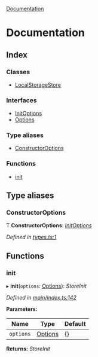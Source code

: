 [Documentation](README.md)

# Documentation

## Index

### Classes

* [LocalStorageStore](classes/localstoragestore.md)

### Interfaces

* [InitOptions](interfaces/initoptions.md)
* [Options](interfaces/options.md)

### Type aliases

* [ConstructorOptions](README.md#constructoroptions)

### Functions

* [init](README.md#init)

## Type aliases

###  ConstructorOptions

Ƭ **ConstructorOptions**: *[InitOptions](interfaces/initoptions.md)*

*Defined in [types.ts:1](https://github.com/badbatch/cachemap/blob/50a09dd/packages/local-storage/src/types.ts#L1)*

## Functions

###  init

▸ **init**(`options`: [Options](interfaces/options.md)): *StoreInit*

*Defined in [main/index.ts:142](https://github.com/badbatch/cachemap/blob/50a09dd/packages/local-storage/src/main/index.ts#L142)*

**Parameters:**

Name | Type | Default |
------ | ------ | ------ |
`options` | [Options](interfaces/options.md) | {} |

**Returns:** *StoreInit*
